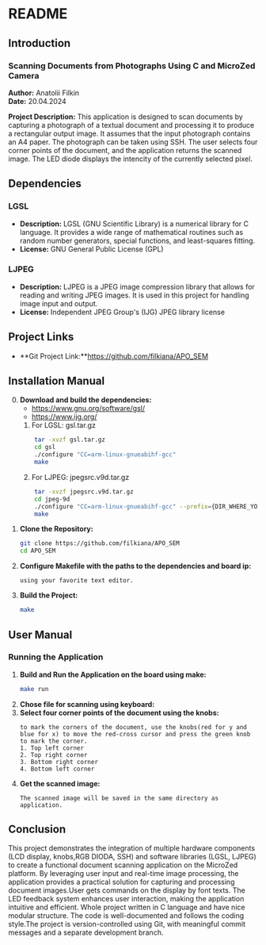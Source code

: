 # README

## Introduction

### Scanning Documents from Photographs Using C and MicroZed Camera
**Author:** Anatolii Filkin  
**Date:** 20.04.2024

**Project Description:**
This application is designed to scan documents by capturing a photograph of a textual document and processing it to produce a rectangular output image. It assumes that the input photograph contains an A4 paper. The photograph can be taken using SSH. The user selects four corner points of the document, and the application returns the scanned image. The LED diode displays the intencity of the currently selected pixel.

## Dependencies

### LGSL
- **Description:** LGSL (GNU Scientific Library) is a numerical library for C language. It provides a wide range of mathematical routines such as random number generators, special functions, and least-squares fitting.
- **License:** GNU General Public License (GPL)

### LJPEG
- **Description:** LJPEG is a JPEG image compression library that allows for reading and writing JPEG images. It is used in this project for handling image input and output.
- **License:** Independent JPEG Group's (IJG) JPEG library license


## Project Links

- **Git Project Link:**https://github.com/filkiana/APO_SEM

## Installation Manual
0. **Download and build the dependencies:**
   * https://www.gnu.org/software/gsl/
   * https://www.ijg.org/
    1. For LGSL: gsl.tar.gz
    ```bash
        tar -xvzf gsl.tar.gz
        cd gsl
        ./configure "CC=arm-linux-gnueabihf-gcc" 
        make
    ```
    2. For LJPEG: jpegsrc.v9d.tar.gz
    ```bash
        tar -xvzf jpegsrc.v9d.tar.gz
        cd jpeg-9d
        ./configure "CC=arm-linux-gnueabihf-gcc" --prefix={DIR_WHERE_YOU_HAVE_THIS_LIBRARY}
        make
    ```
1. **Clone the Repository:**
   ```bash
   git clone https://github.com/filkiana/APO_SEM
   cd APO_SEM
   ```
2. **Configure Makefile with the paths to the dependencies and board ip:**
    ```
    using your favorite text editor. 
    ```
3. **Build the Project:**
   ```bash
   make
   ``` 

## User Manual

### Running the Application
1. **Build and Run the Application on the board using make:**
   ```bash
   make run
    ```
2. **Chose file for scanning using keyboard:**
3. **Select four corner points of the document using the knobs:**
    ```
    to mark the corners of the document, use the knobs(red for y and blue for x) to move the red-cross cursor and press the green knob to mark the corner.
    1. Top left corner
    2. Top right corner
    3. Bottom right corner
    4. Bottom left corner
    ```
4. **Get the scanned image:**
    ```
    The scanned image will be saved in the same directory as application.
    ```


## Conclusion

This project demonstrates the integration of multiple hardware components (LCD display, knobs,RGB DIODA, SSH) and software libraries (LGSL, LJPEG) to create a functional document scanning application on the MicroZed platform. By leveraging user input and real-time image processing, the application provides a practical solution for capturing and processing document images.User gets commands on the display by font texts. The LED feedback system enhances user interaction, making the application intuitive and efficient. 
Whole project written in C language and have nice modular structure. The code is well-documented and follows the coding style.The project is version-controlled using Git, with meaningful commit messages and a separate development branch. 
